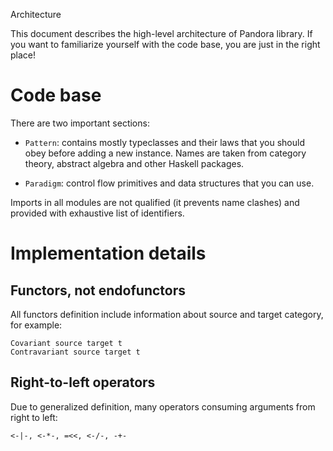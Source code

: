 Architecture

This document describes the high-level architecture of Pandora library.
If you want to familiarize yourself with the code base, you are just in the right place!

# Code base

There are two important sections:

* `Pattern`: contains mostly typeclasses and their laws that you should obey before adding a new instance. Names are taken from category theory, abstract algebra and other Haskell packages.

* `Paradigm`: control flow primitives and data structures that you can use.

Imports in all modules are not qualified (it prevents name clashes) and provided with exhaustive list of identifiers.

# Implementation details

## Functors, not endofunctors

All functors definition include information about source and target category, for example:

```
Covariant source target t
Contravariant source target t
```

## Right-to-left operators

Due to generalized definition, many operators consuming arguments from right to left:

```
<-|-, <-*-, =<<, <-/-, -+-
```
